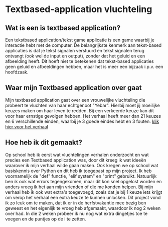 # Textbased-application vluchteling

## Wat is een is textbased application?

Een tekstbased application/tekst game applicatie is een game waarbij je interactie hebt met de computer. De belangrijkste kenmerk aan tekst-based applicaties is dat je tekst signalen verstuurd en tekst signalen terug ontvangt (ook wel de input en output), zonder dat het geluid en een afbeelding heeft. Dit hoeft niet te betekenen dat tekst-based applicaties geen geluid en afbeeldingen hebben, maar het is meer een bijzaak i.p.v. een hoofdzaak.

## Waar mijn Textbased application over gaat

Mijn textbased application gaat over een vrouwelijke vluchteling die probeert te vluchten van haar echtgenoot "Yebar". Hierbij moet jij moeilijke keuzes maken om haar leven te redden. Bij een verkeerde keuze kan dit voor haar ernstige gevolgen hebben. Het verhaal heeft meer dan 21 keuzes en 6 verschillende einden, waarbij je 3 goede eindes hebt en 3 fouten. [klik hier voor het verhaal](https://github.com/Milouyg/Textbased-application/blob/main/Textbased%20application%20verhaallijn.docx)

## Hoe heb ik dit gemaakt?

Op school heb ik eerst wat vluchtelingen verhalen onderzocht en wat precies een Textbased application was, door dit kreeg ik wat ideeën waarover ik mijn verhaal wilde gaan maken. Ook kregen we op school wat basiskennis over Python en dit heb ik toegepast op mijn project. Ik heb voornamelijk de "def" functie, "elif system" en "print" gebruikt.
Natuurlijk ben ik ook wat errors tegengekomen, maar dit kon snel opgelost worden en anders vroeg ik het aan mijn vrienden of die me konden helpen. Bij mijn verhaal heb ik ook wat extra's toegevoegd, zoals dat je bij 1 keuze iets krijgt om verop het verhaal een extra keuze te kunnen unlocken. Dit project vond ik zo leuk om te maken, dat ik er in de herfstvakantie mee bezig ben geweest en het eigenlijk te vroeg heb afgemaakt, waardoor ik nog 2 weken over had. In die 2 weken probeer ik nu nog wat extra dingetjes toe te voegen en de puntjes op de i te zetten.
